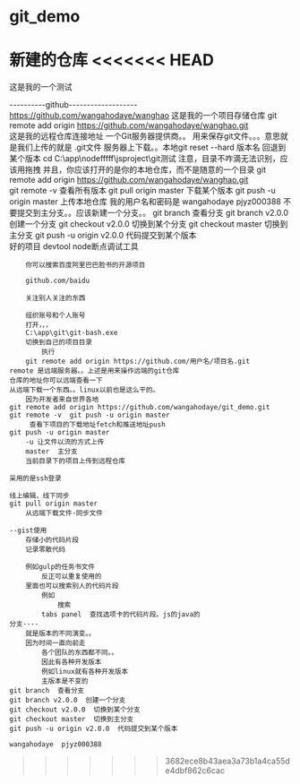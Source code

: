 # git_demo
新建的仓库
<<<<<<< HEAD
=======

  这是我的一个测试
  
  ----------github-------------------
	https://github.com/wangahodaye/wanghao
	这是我的一个项目存储仓库
	git remote add origin https://github.com/wangahodaye/wanghao.git  
			这是我的远程仓库连接地址
		一个Git服务器提供商。。
		用来保存git文件。。。意思就是我们上传的就是  .git文件
		服务器上下载。。本地git reset --hard 版本名  回退到某个版本
	cd C:\app\nodefffff\jsproject\git测试 
			注意，目录不咋滴无法识别，应该用拖拽
			并且，你应该打开的是你的本地仓库，而不是随意的一个目录
 	git remote add origin https://github.com/wangahodaye/wanghao.git  
	git remote -v	查看所有版本
	git pull origin master  下载某个版本
	git push -u origin master  上传本地仓库
		我的用户名和密码是
			wangahodaye  pjyz000388
		不要提交到主分支。。应该新建一个分支。。
	git branch  查看分支
	git branch v2.0.0  创建一个分支
	git checkout v2.0.0  切换到某个分支
	git checkout master  切换到主分支
	git push -u origin v2.0.0  代码提交到某个版本	
	好的项目
		devtool  node断点调试工具  
		
		你可以搜索百度阿里巴巴脸书的开源项目
		
		github.com/baidu
		
		关注别人关注的东西
	
		组织账号和个人账号
		打开，，，
		C:\app\git\git-bash.exe
		切换到自己的项目目录
			执行
		git remote add origin https://github.com/用户名/项目名.git
	remote 是远端服务器。。上述是用来操作远端的git仓库
	仓库的地址你可以远端查看一下
	从远端下载一个东西。。linux以前也是这么干的。
		因为开发者来自世界各地
	git remote add origin https://github.com/wangahodaye/git_demo.git
	git remote -v  git push -u origin master
	     查看下项目的下载地址fetch和推送地址push
	git push -u origin master
		-u 让文件以流的方式上传
		master  主分支
		当前目录下的项目上传到远程仓库
	
	采用的是ssh登录
	
	线上编辑，线下同步
	git pull origin master
		从远端下载文件-同步文件
	
	--gist使用
		存储小的代码片段
		记录零散代码
	
		例如gulp的任务书文件
			反正可以重复使用的
		里面也可以搜索别人的代码片段
			例如
				搜索
			tabs panel  查找选项卡的代码片段。js的java的
	分支----
		就是版本的不同演变。。
		因为时间一直向前走
			各个团队的东西都不同。。
			因此有各种开发版本
			例如linux就有各种开发版本
			主版本是不变的
	git branch  查看分支
	git branch v2.0.0  创建一个分支
	git checkout v2.0.0  切换到某个分支
	git checkout master  切换到主分支
	git push -u origin v2.0.0  代码提交到某个版本
	
	wangahodaye  pjyz000388
>>>>>>> 3682ece8b43aea3a73b1a4ca55de4dbf862c6cac
